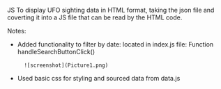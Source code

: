 JS 
To display UFO sighting data in HTML format, taking the json file and coverting it into a JS file that can be read by the HTML code.

Notes:

- Added functionality to filter by date: located in index.js file:
        Function handleSearchButtonClick()

        ![screenshot](Picture1.png)

- Used basic css for styling and sourced data from data.js

